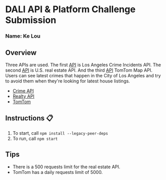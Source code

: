 # DALI API & Platform Challenge Submission

### Name: Ke Lou

## Overview
Three APIs are used. The first [API](https://data.lacity.org/Public-Safety/Crime-Data-from-2020-to-Present/2nrs-mtv8) is Los Angeles Crime Incidents API. The second [API](https://rapidapi.com/apidojo/api/realty-in-us/) is U.S. real estate API. And the third [API](https://developer.tomtom.com/maps-sdk-web-js/documentation#Maps.Marker) TomTom Map API. Users can see latest crimes that happen in the City of Los Angeles and try to avoid them when they're looking for latest house listings. 

* [Crime API](https://data.lacity.org/Public-Safety/Crime-Data-from-2020-to-Present/2nrs-mtv8)
* [Realty API](https://rapidapi.com/apidojo/api/realty-in-us/)
* [TomTom](https://developer.tomtom.com/maps-sdk-web-js/documentation#Maps.Marker)

## Instructions 📋
1. To start, call `npm install --legacy-peer-deps`
2. To run, call `npm start`

## Tips
* There is a 500 requests limit for the real estate API.
* TomTom has a daily requests limit of 5000.